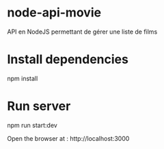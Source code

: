 # node-api-movie
API en NodeJS permettant de gérer une liste de films

# Install dependencies

npm install

# Run server

npm run start:dev

Open the browser at : http://localhost:3000